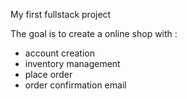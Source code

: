 My first fullstack project

The goal is to create a online shop with :

- account creation
- inventory management
- place order
- order confirmation email
